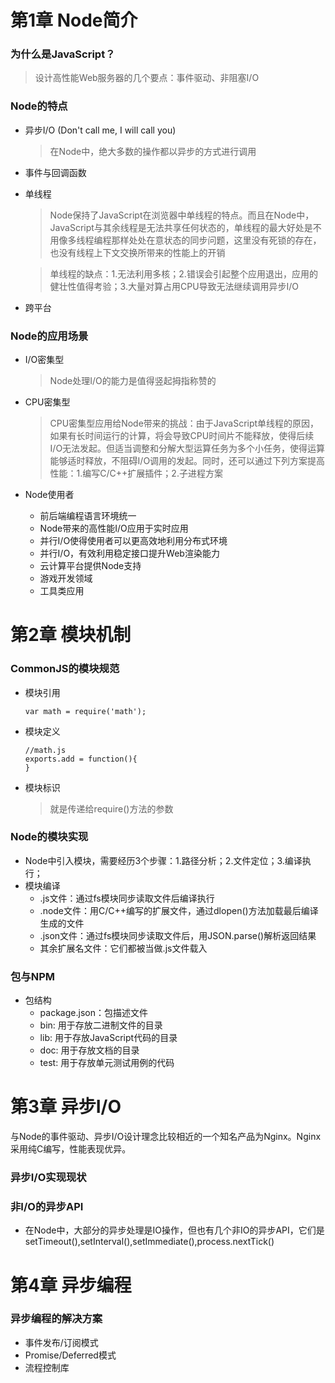 # 第1章 Node简介
### 为什么是JavaScript？
> 设计高性能Web服务器的几个要点：事件驱动、非阻塞I/O

### Node的特点
* 异步I/O (Don't call me, I will call you)
  > 在Node中，绝大多数的操作都以异步的方式进行调用
* 事件与回调函数
* 单线程
  > Node保持了JavaScript在浏览器中单线程的特点。而且在Node中，JavaScript与其余线程是无法共享任何状态的，单线程的最大好处是不用像多线程编程那样处处在意状态的同步问题，这里没有死锁的存在，也没有线程上下文交换所带来的性能上的开销
  
  > 单线程的缺点：1.无法利用多核；2.错误会引起整个应用退出，应用的健壮性值得考验；3.大量对算占用CPU导致无法继续调用异步I/O
* 跨平台

### Node的应用场景

* I/O密集型
  > Node处理I/O的能力是值得竖起拇指称赞的
* CPU密集型
  > CPU密集型应用给Node带来的挑战：由于JavaScript单线程的原因，如果有长时间运行的计算，将会导致CPU时间片不能释放，使得后续I/O无法发起。但适当调整和分解大型运算任务为多个小任务，使得运算能够适时释放，不阻碍I/O调用的发起。同时，还可以通过下列方案提高性能：1.编写C/C++扩展插件；2.子进程方案

* Node使用者
  * 前后端编程语言环境统一
  * Node带来的高性能I/O应用于实时应用
  * 并行I/O使得使用者可以更高效地利用分布式环境
  * 并行I/O，有效利用稳定接口提升Web渲染能力
  * 云计算平台提供Node支持
  * 游戏开发领域
  * 工具类应用

# 第2章 模块机制
### CommonJS的模块规范
* 模块引用
  ```
  var math = require('math');
  ```
* 模块定义
  ```
  //math.js
  exports.add = function(){
  }
  ```
* 模块标识
  > 就是传递给require()方法的参数
### Node的模块实现
* Node中引入模块，需要经历3个步骤：1.路径分析；2.文件定位；3.编译执行；
* 模块编译
  * .js文件：通过fs模块同步读取文件后编译执行
  * .node文件：用C/C++编写的扩展文件，通过dlopen()方法加载最后编译生成的文件
  * .json文件：通过fs模块同步读取文件后，用JSON.parse()解析返回结果
  * 其余扩展名文件：它们都被当做.js文件载入

### 包与NPM
* 包结构
  * package.json：包描述文件
  * bin: 用于存放二进制文件的目录
  * lib: 用于存放JavaScript代码的目录
  * doc: 用于存放文档的目录
  * test: 用于存放单元测试用例的代码

# 第3章 异步I/O
与Node的事件驱动、异步I/O设计理念比较相近的一个知名产品为Nginx。Nginx采用纯C编写，性能表现优异。
### 异步I/O实现现状
### 非I/O的异步API
* 在Node中，大部分的异步处理是IO操作，但也有几个非IO的异步API，它们是setTimeout(),setInterval(),setImmediate(),process.nextTick()

# 第4章 异步编程
### 异步编程的解决方案
* 事件发布/订阅模式
* Promise/Deferred模式
* 流程控制库

